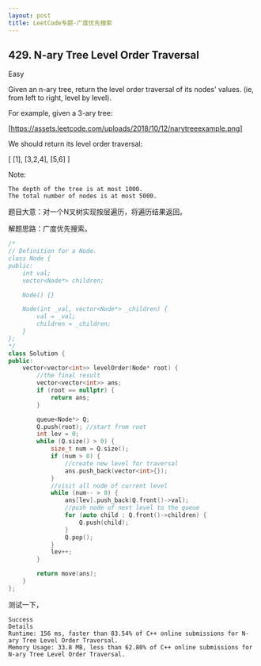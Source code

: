 ```yaml
---
layout: post
title: LeetCode专题-广度优先搜索
---
```


## 429. N-ary Tree Level Order Traversal
Easy

Given an n-ary tree, return the level order traversal of its nodes' values. (ie, from left to right, level by level).

For example, given a 3-ary tree:

 
[https://assets.leetcode.com/uploads/2018/10/12/narytreeexample.png]
 
We should return its level order traversal:

[
     [1],
     [3,2,4],
     [5,6]
]

Note:

    The depth of the tree is at most 1000.
    The total number of nodes is at most 5000.

题目大意：对一个N叉树实现按层遍历，将遍历结果返回。

解题思路：广度优先搜索。

```c++
/*
// Definition for a Node.
class Node {
public:
    int val;
    vector<Node*> children;

    Node() {}

    Node(int _val, vector<Node*> _children) {
        val = _val;
        children = _children;
    }
};
*/
class Solution {
public:
    vector<vector<int>> levelOrder(Node* root) {
        //the final result
        vector<vector<int>> ans;
        if (root == nullptr) {
            return ans;
        }

        queue<Node*> Q;
        Q.push(root); //start from root
        int lev = 0;
        while (Q.size() > 0) {
            size_t num = Q.size();
            if (num > 0) {
                //create new level for traversal
                ans.push_back(vector<int>{});
            }
            //visit all node of current level
            while (num-- > 0) {
                ans[lev].push_back(Q.front()->val);
                //push node of next level to the queue
                for (auto child : Q.front()->children) {
                    Q.push(child);
                }
                Q.pop();
            }
            lev++;
        }

        return move(ans);       
    }
};
```
测试一下，

```
Success
Details
Runtime: 156 ms, faster than 83.54% of C++ online submissions for N-ary Tree Level Order Traversal.
Memory Usage: 33.8 MB, less than 62.80% of C++ online submissions for N-ary Tree Level Order Traversal.
```